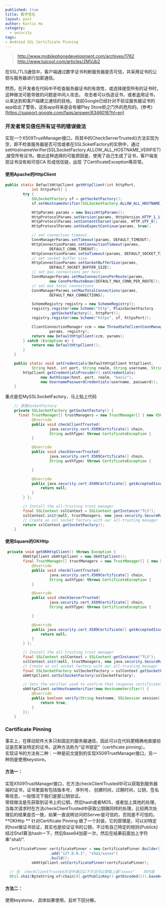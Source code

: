 ```yaml
--- 
published: true
title: 数字签名
layout: post
author: Kurtis Hu
category: 
  - security
tags: 
- Android SSL Certificate Pinning
---
```


> http://www.mobilephonedevelopment.com/archives/1762
> http://www.tuicool.com/articles/2MVJb2


在SSL/TLS通信中，客户端通过数字证书判断服务器是否可信，并采用证书的公钥与服务器进行加密通信。

然而，在开发者在代码中不检查服务器证书的有效性，或选择接受所有的证书时，这种做法可能导致的问题是中间人攻击。  攻击者可以伪造证书，或者盗用证书，以来达到和客户端建立通信的目地。 目前Google已经针对不验证服务器证书的app给出了警告，这些app将来是会有被Play Store拒之门外的危险的。(参考)[https://support.google.com/faqs/answer/6346016?hl=en]

### 开发者常见信任所有证书的错误做法
实现一个X509TrustManager接口，将其中的CheckServerTrusted()方法实现为空，即不检查服务器是否可信或者在SSLSoketFactory的实例中，通过setHostnameVerifier(SSLSocketFactory.ALLOW_ALL_HOSTNAME_VERIFIET),接受所有证书。做出这种选择的可能原因是，使用了自己生成了证书，客户端发现证书没有和可信CA 形成信任链，出现 了CertificateException等异常。

####  使用Apache的HttpClient  
``` java
public static DefaultHttpClient getHttpClient(int httpPort,
			int httpsPort) {
		try {
			SSLSocketFactory sf = getSocketFactory();
			sf.setHostnameVerifier(SSLSocketFactory.ALLOW_ALL_HOSTNAME_VERIFIER);

			HttpParams params = new BasicHttpParams();
			HttpProtocolParams.setVersion(params, HttpVersion.HTTP_1_1);
			HttpProtocolParams.setContentCharset(params, HTTP.UTF_8);
			HttpProtocolParams.setUseExpectContinue(params, true);

			// set connection timeout.
			ConnManagerParams.setTimeout(params, DEFAULT_TIMEOUT);
			HttpConnectionParams.setConnectionTimeout(params,
					DEFAULT_CONN_TIMEOUT);
			HttpConnectionParams.setSoTimeout(params, DEFAULT_SOCKET_TIMEOUT);
			// set socket buffer size
			HttpConnectionParams.setSocketBufferSize(params,
					DEFAULT_SOCKET_BUFFER_SIZE);
			// set max connections per host
			ConnManagerParams.setMaxConnectionsPerRoute(params,
					new ConnPerRouteBean(DEFAULT_MAX_CONN_PER_ROUTE));
			// set max total connections
			ConnManagerParams.setMaxTotalConnections(params,
					DEFAULT_MAX_CONNECTIONS);

			SchemeRegistry registry = new SchemeRegistry();
			registry.register(new Scheme("http", PlainSocketFactory
					.getSocketFactory(), httpPort));
			registry.register(new Scheme("https", sf, httpsPort));

			ClientConnectionManager ccm = new ThreadSafeClientConnManager(
					params, registry);
			return new DefaultHttpClient(ccm, params);
		} catch (Exception e) {
			return new DefaultHttpClient();
		}
	}

	public static void setCredentials(DefaultHttpClient httpClient,
			String host, int port, String realm, String username, String password) {
		httpClient.getCredentialsProvider().setCredentials(
				new AuthScope(host, port, realm, "basic"),
				new UsernamePasswordCredentials(username, password));
	}

```      
 
 重点是在MySSLSocketFactory，马上贴上代码     

``` java  
    // 获取SocketFactory
	private SSLSocketFactory getSocketFactory() {
	  final TrustManager[] trustManagers = new TrustManager[] { new X509TrustManager() {
            @Override
            public void checkClientTrusted(
                    java.security.cert.X509Certificate[] chain,
                    String authType) throws CertificateException {
            }

            @Override
            public void checkServerTrusted(
                    java.security.cert.X509Certificate[] chain,
                    String authType) throws CertificateException {

            }

            @Override
            public java.security.cert.X509Certificate[] getAcceptedIssuers() {
                return null;
            }
        } };

        // Install the all-trusting trust manager
        final SSLContext sslContext = SSLContext.getInstance("TLS");
        sslContext.init(null, trustManagers, new java.security.SecureRandom());
        // Create an ssl socket factory with our all-trusting manager
        return sslContext.getSocketFactory();
	}
```

####    使用Square的OKHttp

``` java
 private void getOKHttpClient() throws Exception {
        OkHttpClient okHttpClient = new OkHttpClient();
        final TrustManager[] trustManagers = new TrustManager[] { new X509TrustManager() {
            @Override
            public void checkClientTrusted(
                    java.security.cert.X509Certificate[] chain,
                    String authType) throws CertificateException {
            }

            @Override
            public void checkServerTrusted(
                    java.security.cert.X509Certificate[] chain,
                    String authType) throws CertificateException {

            }

            @Override
            public java.security.cert.X509Certificate[] getAcceptedIssuers() {
                return null;
            }
        } };

        // Install the all-trusting trust manager
        final SSLContext sslContext = SSLContext.getInstance("TLS");
        sslContext.init(null, trustManagers, new java.security.SecureRandom());
        // Create an ssl socket factory with our all-trusting manager
        final SSLSocketFactory sslSocketFactory = sslContext.getSocketFactory();
        okHttpClient.setSslSocketFactory(sslSocketFactory);

        // Sets the verifier used to confirm that response certificates
        okHttpClient.setHostnameVerifier(new HostnameVerifier() {
            @Override
            public boolean verify(String hostname, SSLSession session) {
                return true;
            }
        });
    }
```    

###   Certificate Pinning   
事实上，在移动软件大多只和固定的服务器通信，因此可以在代码更精确地直接验证是否某张特定的证书，这种方法称为“证书锁定”（certificate pinning）。   
实现证书的方法有二种：一种是前文提到的实现X509TrustManager接口，另一种则是使用keystore。    
####    方法一：   
实现X509TrustManager接口，在方法checkClientTrusted中可以获取到服务器端的证书，证书里面有包括版本号， 序列号， 创建时间，过期时间，公钥，签名等信息，一般情况下我们是那公钥验证。      
常规做法是先获取到证书上的公钥，然后hash或者MD5，或者加上其他的处理，当每次请求时在方法checkClientTrusted中获取公钥做同样的处理，比较两次处理后的结果是否一致，如果一直说明访问的Server是可信的，否则是不可信的。     
**OKHttp ** 针对Certificate Pinning 做了一个封装，它的原理是，可以对特定的host做证书验证，其实也是验证证书的公钥，不过有自己特定的规则{Publick}经过Sha1算法hash一下，然后Base64加密一次，然后在结果前面加上字符串"sha1/".          
``` java
  CertificatePinner certificatePinner = new CertificatePinner.Builder()
                    .add("127.0.0.1", "sha1/xxxxx")
                    .build();
            okHttpClient.setCertificatePinner(certificatePinner);
			
  // 在	checkClientTrusted方法中通过以下方法可以获取上面"xxxxx"	的内容	
  Util.sha1(ByteString.of(chain[0].getPublicKey().getEncoded())).base64()			
```    
####    方法二：   
使用keystone， 具体如果使用，且听下回分解。   
<br/>
